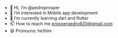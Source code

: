 - 👋 Hi, I’m @pedroprosper
- 👀 I’m interested in Mobile app development
- 🌱 I’m currently learning dart and flutter 
- 📫 How to reach me prosperpedro920@gmail.com
- 😄 Pronouns: he/him

<!---
pedroprosper/pedroprosper is a ✨ special ✨ repository because its `README.md` (this file) appears on your GitHub profile.
You can click the Preview link to take a look at your changes.
--->
